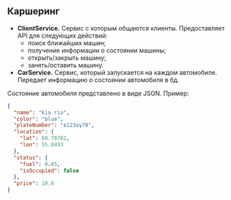 ## Каршеринг

- **ClientService.**
Cервис с которым общаются клиенты. Предоставляет API для следующих действий:
    - поиск ближайших машин;
    - получение информации о состоянии машины;
    - открыть/закрыть машину;
    - занять/оставить машину.
- **CarService.**
Cервис, который запускается на каждом автомобиле.
Передает информацию о состоянии автомобиля в бд.

Состояние автомобиля представлено в виде JSON. Пример:
```json
{
  "name": "kia rio",
  "color": "blue",
  "plateNumber": "в123ау78",
  "location": {
    "lat": 60.78782,
    "lon": 55.8493 
  },
  "status": {
    "fuel": 0.85,
    "isOccupied": false
  },
  "price": 10.0
}
```
